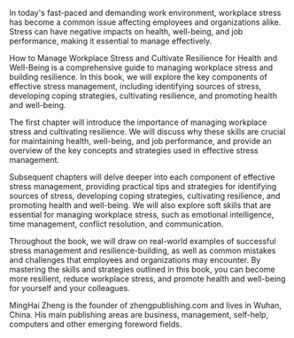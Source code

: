 
In today's fast-paced and demanding work environment, workplace stress has become a common issue affecting employees and organizations alike. Stress can have negative impacts on health, well-being, and job performance, making it essential to manage effectively.

How to Manage Workplace Stress and Cultivate Resilience for Health and Well-Being is a comprehensive guide to managing workplace stress and building resilience. In this book, we will explore the key components of effective stress management, including identifying sources of stress, developing coping strategies, cultivating resilience, and promoting health and well-being.

The first chapter will introduce the importance of managing workplace stress and cultivating resilience. We will discuss why these skills are crucial for maintaining health, well-being, and job performance, and provide an overview of the key concepts and strategies used in effective stress management.

Subsequent chapters will delve deeper into each component of effective stress management, providing practical tips and strategies for identifying sources of stress, developing coping strategies, cultivating resilience, and promoting health and well-being. We will also explore soft skills that are essential for managing workplace stress, such as emotional intelligence, time management, conflict resolution, and communication.

Throughout the book, we will draw on real-world examples of successful stress management and resilience-building, as well as common mistakes and challenges that employees and organizations may encounter. By mastering the skills and strategies outlined in this book, you can become more resilient, reduce workplace stress, and promote health and well-being for yourself and your colleagues.

MingHai Zheng is the founder of zhengpublishing.com and lives in Wuhan, China. His main publishing areas are business, management, self-help, computers and other emerging foreword fields.
